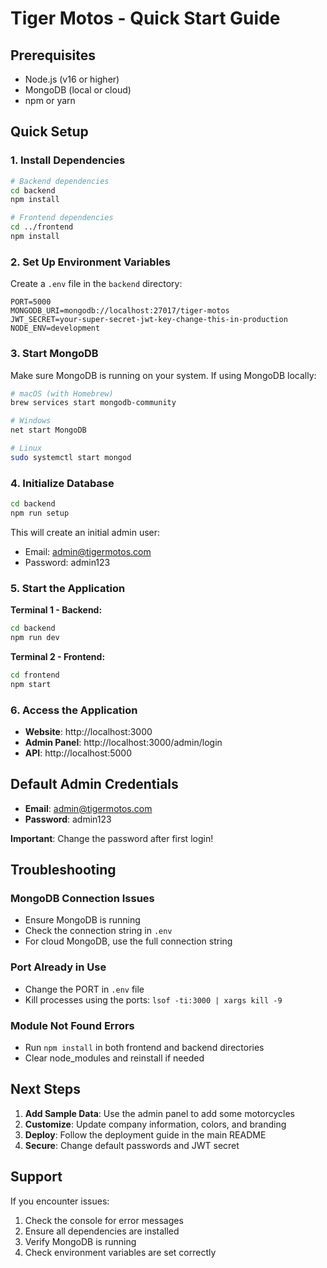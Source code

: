 # Tiger Motos - Quick Start Guide

## Prerequisites
- Node.js (v16 or higher)
- MongoDB (local or cloud)
- npm or yarn

## Quick Setup

### 1. Install Dependencies

```bash
# Backend dependencies
cd backend
npm install

# Frontend dependencies
cd ../frontend
npm install
```

### 2. Set Up Environment Variables

Create a `.env` file in the `backend` directory:

```env
PORT=5000
MONGODB_URI=mongodb://localhost:27017/tiger-motos
JWT_SECRET=your-super-secret-jwt-key-change-this-in-production
NODE_ENV=development
```

### 3. Start MongoDB

Make sure MongoDB is running on your system. If using MongoDB locally:

```bash
# macOS (with Homebrew)
brew services start mongodb-community

# Windows
net start MongoDB

# Linux
sudo systemctl start mongod
```

### 4. Initialize Database

```bash
cd backend
npm run setup
```

This will create an initial admin user:
- Email: admin@tigermotos.com
- Password: admin123

### 5. Start the Application

**Terminal 1 - Backend:**
```bash
cd backend
npm run dev
```

**Terminal 2 - Frontend:**
```bash
cd frontend
npm start
```

### 6. Access the Application

- **Website**: http://localhost:3000
- **Admin Panel**: http://localhost:3000/admin/login
- **API**: http://localhost:5000

## Default Admin Credentials

- **Email**: admin@tigermotos.com
- **Password**: admin123

**Important**: Change the password after first login!

## Troubleshooting

### MongoDB Connection Issues
- Ensure MongoDB is running
- Check the connection string in `.env`
- For cloud MongoDB, use the full connection string

### Port Already in Use
- Change the PORT in `.env` file
- Kill processes using the ports: `lsof -ti:3000 | xargs kill -9`

### Module Not Found Errors
- Run `npm install` in both frontend and backend directories
- Clear node_modules and reinstall if needed

## Next Steps

1. **Add Sample Data**: Use the admin panel to add some motorcycles
2. **Customize**: Update company information, colors, and branding
3. **Deploy**: Follow the deployment guide in the main README
4. **Secure**: Change default passwords and JWT secret

## Support

If you encounter issues:
1. Check the console for error messages
2. Ensure all dependencies are installed
3. Verify MongoDB is running
4. Check environment variables are set correctly 